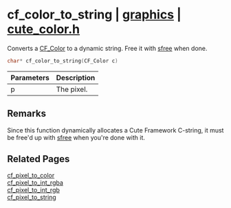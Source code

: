 # cf_color_to_string | [graphics](https://github.com/RandyGaul/cute_framework/blob/master/docs/graphics_readme.md) | [cute_color.h](https://github.com/RandyGaul/cute_framework/blob/master/include/cute_color.h)

Converts a [CF_Color](https://github.com/RandyGaul/cute_framework/blob/master/docs/graphics/cf_color.md) to a dynamic string. Free it with [sfree](https://github.com/RandyGaul/cute_framework/blob/master/docs/string/sfree.md) when done.

```cpp
char* cf_color_to_string(CF_Color c)
```

Parameters | Description
--- | ---
p | The pixel.

## Remarks

Since this function dynamically allocates a Cute Framework C-string, it must be free'd up with [sfree](https://github.com/RandyGaul/cute_framework/blob/master/docs/string/sfree.md) when you're done with it.

## Related Pages

[cf_pixel_to_color](https://github.com/RandyGaul/cute_framework/blob/master/docs/graphics/cf_pixel_to_color.md)  
[cf_pixel_to_int_rgba](https://github.com/RandyGaul/cute_framework/blob/master/docs/graphics/cf_pixel_to_int_rgba.md)  
[cf_pixel_to_int_rgb](https://github.com/RandyGaul/cute_framework/blob/master/docs/graphics/cf_pixel_to_int_rgb.md)  
[cf_pixel_to_string](https://github.com/RandyGaul/cute_framework/blob/master/docs/graphics/cf_pixel_to_string.md)  
